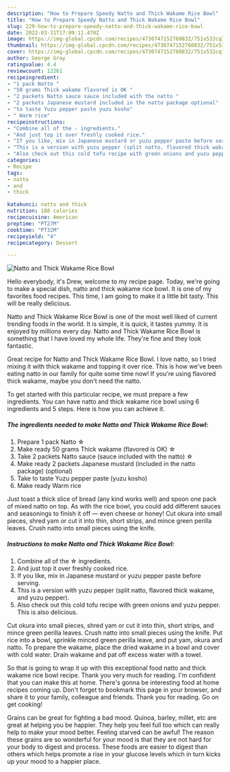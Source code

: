 ```yaml
---
description: "How to Prepare Speedy Natto and Thick Wakame Rice Bowl"
title: "How to Prepare Speedy Natto and Thick Wakame Rice Bowl"
slug: 229-how-to-prepare-speedy-natto-and-thick-wakame-rice-bowl
date: 2022-03-31T17:09:11.470Z
image: https://img-global.cpcdn.com/recipes/4730747152760832/751x532cq70/natto-and-thick-wakame-rice-bowl-recipe-main-photo.jpg
thumbnail: https://img-global.cpcdn.com/recipes/4730747152760832/751x532cq70/natto-and-thick-wakame-rice-bowl-recipe-main-photo.jpg
cover: https://img-global.cpcdn.com/recipes/4730747152760832/751x532cq70/natto-and-thick-wakame-rice-bowl-recipe-main-photo.jpg
author: George Gray
ratingvalue: 4.4
reviewcount: 12261
recipeingredient:
- "1 pack Natto "
- "50 grams Thick wakame flavored is OK "
- "2 packets Natto sauce sauce included with the natto "
- "2 packets Japanese mustard included in the natto package optional"
- "to taste Yuzu pepper paste yuzu kosho"
- " Warm rice"
recipeinstructions:
- "Combine all of the ☆ ingredients."
- "And just top it over freshly cooked rice."
- "If you like, mix in Japanese mustard or yuzu pepper paste before serving."
- "This is a version with yuzu pepper (split natto, flavored thick wakame, and yuzu pepper)."
- "Also check out this cold tofu recipe with green onions and yuzu pepper. This is also delicious."
categories:
- Recipe
tags:
- natto
- and
- thick

katakunci: natto and thick 
nutrition: 188 calories
recipecuisine: American
preptime: "PT27M"
cooktime: "PT32M"
recipeyield: "4"
recipecategory: Dessert

---
```



![Natto and Thick Wakame Rice Bowl](https://img-global.cpcdn.com/recipes/4730747152760832/751x532cq70/natto-and-thick-wakame-rice-bowl-recipe-main-photo.jpg)

Hello everybody, it's Drew, welcome to my recipe page. Today, we're going to make a special dish, natto and thick wakame rice bowl. It is one of my favorites food recipes. This time, I am going to make it a little bit tasty. This will be really delicious.

Natto and Thick Wakame Rice Bowl is one of the most well liked of current trending foods in the world. It is simple, it is quick, it tastes yummy. It is enjoyed by millions every day. Natto and Thick Wakame Rice Bowl is something that I have loved my whole life. They're fine and they look fantastic.

Great recipe for Natto and Thick Wakame Rice Bowl. I love natto, so I tried mixing it with thick wakame and topping it over rice. This is how we&#39;ve been eating natto in our family for quite some time now! If you&#39;re using flavored thick wakame, maybe you don&#39;t need the natto.


To get started with this particular recipe, we must prepare a few ingredients. You can have natto and thick wakame rice bowl using 6 ingredients and 5 steps. Here is how you can achieve it.

<!--inarticleads1-->

##### The ingredients needed to make Natto and Thick Wakame Rice Bowl:

1. Prepare 1 pack Natto ☆
1. Make ready 50 grams Thick wakame (flavored is OK) ☆
1. Take 2 packets Natto sauce (sauce included with the natto) ☆
1. Make ready 2 packets Japanese mustard (included in the natto package) (optional)
1. Take to taste Yuzu pepper paste (yuzu kosho)
1. Make ready  Warm rice


Just toast a thick slice of bread (any kind works well) and spoon one pack of mixed natto on top. As with the rice bowl, you could add different sauces and seasonings to finish it off — even cheese or honey! Cut okura into small pieces, shred yam or cut it into thin, short strips, and mince green perilla leaves. Crush natto into small pieces using the knife. 

<!--inarticleads2-->

##### Instructions to make Natto and Thick Wakame Rice Bowl:

1. Combine all of the ☆ ingredients.
1. And just top it over freshly cooked rice.
1. If you like, mix in Japanese mustard or yuzu pepper paste before serving.
1. This is a version with yuzu pepper (split natto, flavored thick wakame, and yuzu pepper).
1. Also check out this cold tofu recipe with green onions and yuzu pepper. This is also delicious.


Cut okura into small pieces, shred yam or cut it into thin, short strips, and mince green perilla leaves. Crush natto into small pieces using the knife. Put rice into a bowl, sprinkle minced green perilla leave, and put yam, okura and natto. To prepare the wakame, place the dried wakame in a bowl and cover with cold water. Drain wakame and pat off excess water with a towel. 

So that is going to wrap it up with this exceptional food natto and thick wakame rice bowl recipe. Thank you very much for reading. I'm confident that you can make this at home. There's gonna be interesting food at home recipes coming up. Don't forget to bookmark this page in your browser, and share it to your family, colleague and friends. Thank you for reading. Go on get cooking!

Grains can be great for fighting a bad mood. Quinoa, barley, millet, etc are great at helping you be happier. They help you feel full too which can really help to make your mood better. Feeling starved can be awful! The reason these grains are so wonderful for your mood is that they are not hard for your body to digest and process. These foods are easier to digest than others which helps promote a rise in your glucose levels which in turn kicks up your mood to a happier place.
